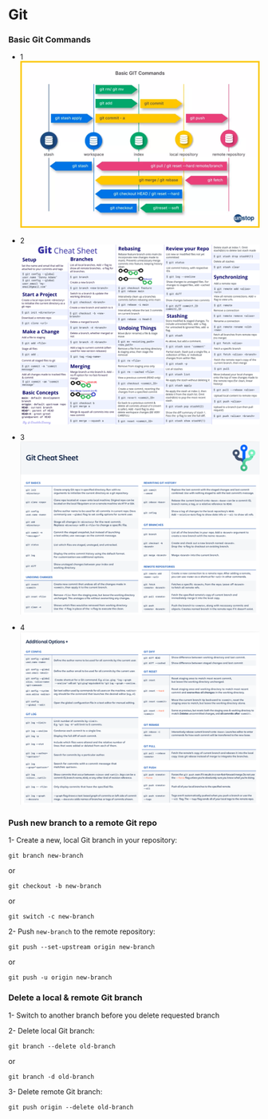 # Git
### Basic Git Commands
- 1
![alt text](img/git_01.webp "Basic Git Commands 1")

- 2
![alt text](img/git_02.png?raw=true  "Basic Git Commands 2")

- 3
![alt text](img/git_03.png?raw=true  "Basic Git Commands 3")

- 4
![alt text](img/git_04.png?raw=true  "Basic Git Commands 4")

### Push new branch to a remote Git repo
1- Create a new, local Git branch in your repository:
```
git branch new-branch
```
or
```
git checkout -b new-branch
```
or
```
git switch -c new-branch
```
2- Push `new-branch` to the remote repository:
```
git push --set-upstream origin new-branch
```
or
```
git push -u origin new-branch
```
### Delete a local & remote Git branch 
1- Switch to another branch before you delete requested branch

2- Delete local Git branch:
```
git branch --delete old-branch
```
or
```
git branch -d old-branch
```
3- Delete remote Git branch:
```
git push origin --delete old-branch
```